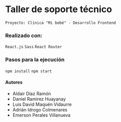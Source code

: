 # Taller de soporte técnico
`Proyecto: Clínica "Mi bebé" - Desarrollo Frontend`
### Realizado con:
`React.js`
`Sass`
`React Router`
### Pasos para la ejecución
`npm install`
`npm start`

#### Autores

- Aldair Díaz Ramón
- Daniel Ramírez Huayanay
- Luis David Maquén Vidaurre
- Adrián Idrogo Colmenares
- Emerson Perales Villanueva